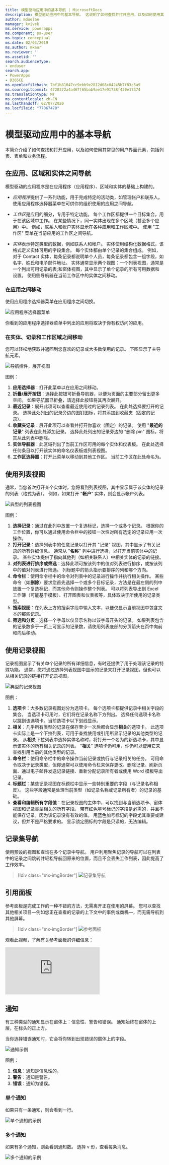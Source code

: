 ```yaml
---
title: 模型驱动应用中的基本导航 | MicrosoftDocs
description: 模型驱动应用中的基本导航。 这说明了如何查找并打开应用，以及如何使用其常见的用户界面元素，包括列表、表单和业务流程。
author: mduelae
manager: kvivek
ms.service: powerapps
ms.component: pa-user
ms.topic: conceptual
ms.date: 02/03/2019
ms.author: mkaur
ms.reviewer: ''
ms.assetid: ''
search.audienceType:
- enduser
search.app:
- PowerApps
- D365CE
ms.openlocfilehash: 7bf1b81047cc9ebb9e2812d08c84245b7f83c5a9
ms.sourcegitcommit: 4728372a4a467f65bab9ae17e91738f420e17374
ms.translationtype: MT
ms.contentlocale: zh-CN
ms.lasthandoff: 02/07/2020
ms.locfileid: "77067470"
---
```

#  <a name="basic-navigation-in-a-model-driven-app"></a>模型驱动应用中的基本导航 

本简介介绍了如何查找和打开应用，以及如何使用其常见的用户界面元素，包括列表、表单和业务流程。

## <a name="navigating-among-apps-areas-and-entities"></a>在应用、区域和实体之间导航

模型驱动的应用程序是在应用程序（应用程序）、区域和实体的基础上构建的。

- *应用程序*提供了一系列功能，用于完成特定的活动类，如管理帐户和联系人。 使用应用程序选择器菜单在可供你的组织使用的应用之间导航。

- *工作区*是应用的细分，专用于特定功能。 每个工作区都提供一个目标集合，用于在该区域中工作。 在某些情况下，同一实体出现在多个区域（甚至多个应用）中。 例如，联系人和帐户实体显示在各种应用和工作区域中。 使用 "工作区" 菜单在当前应用的工作区之间导航。

- *实体*表示特定类型的数据，例如联系人和帐户。 实体使用结构化数据格式，该格式定义实体可用的字段集合。 每个实体都由单个记录的集合组成。 例如，对于 Contact 实体，每条记录都说明单个人员，每条记录都包含一组字段，如名字、姓氏和电子邮件地址。 实体通常显示两个视图：一个列表视图，通常是一个列出可用记录的表;和窗体视图，其中显示了单个记录的所有可用数据和设置。 使用侧导航器在当前工作区中的实体之间移动。

### <a name="move-between-apps"></a>在应用之间移动

使用应用程序选择器菜单在应用程序之间切换。

![应用程序选择器菜单](media/app-selector.png "应用程序选择器菜单")

你看到的应用程序选择器菜单中列出的应用将取决于你有权访问的应用。 

### <a name="move-between-entities-records-and-work-areas"></a>在实体、记录和工作区域之间移动

您可以轻松地获取并返回到您喜欢的记录或大多数使用的记录。 下图显示了主导航元素。

![导航控件，展开视图](media/nav-expanded.png "导航控件，展开视图")

图例：

1. **应用选择器**：打开此菜单以在应用之间移动。
1. **折叠/展开按钮**：选择此按钮可折叠导航器，以便为页面的主要部分留出更多空间。 如果导航器已折叠，请选择此按钮将其再次展开。
1. **最近记录**：展开此项可以查看最近使用过的记录列表。 在此处选择要打开的记录。 选择此处列出的记录旁边的图钉图标，将其添加到收藏夹（固定的记录）。
1. **收藏夹记录**：展开此项可以查看并打开你喜欢（固定）的记录。 使用 "**最近的记录**" 列表在此处添加记录。 选择此处列出的记录旁边的 "删除 pin" 图标，将其从此列表中删除。
1. **实体导航器**：此区域列出了当前工作区可用的每个实体和仪表板。 在此处选择任何条目以打开该实体的命名仪表板或列表视图。
1. **工作区选择器**：打开此菜单以移动到其他工作区。 当前工作区在此处命名为。

## <a name="working-with-list-views"></a>使用列表视图

通常，当您首次打开某个实体时，您将看到列表视图，其中显示属于该实体的记录的列表（格式为表）。 例如，如果打开 "**帐户**" 实体，则会显示帐户列表。

![典型的列表视图](media/list-view.png "典型的列表视图")

图例：

1. **选择记录**：通过在此列中放置一个复选标记，选择一个或多个记录。 根据你的工作位置，你可以通过使用命令栏中的按钮一次性对所有选定的记录应用一次操作。
2. **打开记录**：选择列表中的任意记录以打开其 "记录" 视图，其中显示了有关记录的所有详细信息。 通常从 "**名称**" 列中进行选择，以打开当前实体中的记录。 某些实体提供了指向其他列（如相关联系人）中相关实体的记录的链接。
3. **对列表进行排序或筛选**：选择此项可按该列中的值对列表进行排序，或按该列中的值对列表进行筛选。 列标题中的箭头指示要排序的列和哪个方向。 
4. **命令栏**：使用命令栏中的命令对列表中的记录进行操作并执行相关操作。 某些命令（如**删除**）要求您首先选择一个或多个目标记录，方法是在最左侧的列中放置一个复选标记，而其他命令则操作整个列表。 可以将列表导出到 Excel 工作簿（可能基于模板）、打开图表和仪表板等，具体取决于所使用的记录类型。
5. **搜索视图**：在列表上方的搜索字段中输入文本，以便仅显示当前视图中包含文本的那些记录。
6. **筛选和分页**：选择一个字母以仅显示名称以该字母开头的记录。 如果列表包含的记录数多于一页上可显示的记录数，请使用列表底部的分页箭头在页中向前和向后移动。

## <a name="working-with-record-views"></a>使用记录视图

记录视图显示了有关单个记录的所有详细信息，有时还提供了用于处理该记录的特殊功能。 通常，您将通过选择列表视图中显示的记录来打开记录视图，但也可以从相关记录的链接打开记录视图。

![典型的记录视图](media/form-view.png "典型的记录视图")

图例：


1. **选项卡**：大多数记录视图划分为选项卡。 每个选项卡都提供记录中相关字段的集合。 当选项卡可用时，它们将在记录名称下方列出。 选择任何选项卡名称以跳到该选项卡。当前选项卡以下划线显示。
2. **相关**：几乎所有类型的记录在保存至少一次后都会显示**相关**的选项卡。 此选项卡实际上是一个下拉列表，可用于查找使用或引用所显示记录的其他类型的记录。 从**相关**下拉列表中选择实体名称时，将打开一个名为的新选项卡，其中显示该实体的所有相关记录的列表。 "**相关**" 选项卡仍可用，你仍可以使用它来查找引用当前的其他类型的记录。
3. **命令栏**：使用命令栏中的命令操作当前记录或执行与记录相关的任务。 可用命令取决于记录类型，但你通常可以使用命令栏来保存更改、删除记录、刷新页面、通过电子邮件发送记录链接、重新分配记录所有者或使用 Word 模板导出记录。
4. **标题栏**：某些记录视图在标题栏中显示一些特别重要的字段（与记录名称相反）。 这些字段通常是处理当前类型（如记录名称或记录所有者）的记录的基础。
5. **查看和编辑所有字段值**：在记录视图的主体中，可以找到与当前选项卡、窗体视图和记录类型相关的所有字段。 带有红色星号标记的字段是必需的，并且不能保存记录，因为该记录没有有效的值。 用蓝色加号标记的字段尤其重要或建议，但并不是严格要求的。 显示锁定图标的字段是只读的，无法编辑。

## <a name="record-set-navigation"></a>记录集导航 

使用预设的视图和查询在多个记录中导航。 用户利用聚焦记录的导航可以在列表中的记录之间跳转并轻松导航回原来的位置，而且不会丢失工作列表，因此提高了工作效率。

> [!div class="mx-imgBorder"]
> ![记录集导航](media/recordset1.png "记录集导航")

## <a name="reference-panel"></a>引用面板

参考面板是完成工作的一种不错的方法，无需离开正在使用的屏幕。 您可以查找其他相关项目&mdash;例如您正在查看的记录的上下文中的事例或商机&mdash;，而无需导航到其他屏幕。

> [!div class="mx-imgBorder"]
> ![参考面板](media/reference-panel1.png "引用面板")

 观看此视频，了解有关参考面板的详细信息：

<div class="embeddedvideo"><iframe src="https://www.microsoft.com/videoplayer/embed/d8224c3f-6e20-4b8e-9d0d-b0f5602c7708" frameborder="0" allowfullscreen=""></iframe></div>

## <a name="notifications"></a>通知 

有三种类型的通知显示在窗体上：信息性、警告和错误。 通知始终在窗体的上层，在标头的正上方。

当你选择错误通知时，它会将你转到出现错误的窗体上的字段。

![通知示例](media/notifications.png "通知示例")

图例：

1. **信息**：通知是信息性的。
2. **警告**：通知是警告。 
3. **错误**：通知为错误。 



### <a name="single-notification"></a>单个通知

如果只有一条通知，则会看到一行。

![单个通知的示例](media/single_notification.png "单个通知的示例")

### <a name="multiple-notifications"></a>多个通知

如果有多个通知，则会看到通知数。 选择 v 形，查看每条消息。

![多个通知的示例](media/multiple_notification.png "多个通知的示例")
